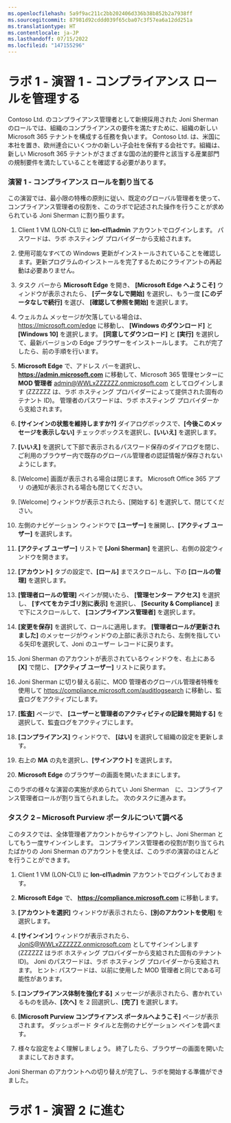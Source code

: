 ```yaml
---
ms.openlocfilehash: 5a9f9ac211c2bb202406d336b38b852b2a7938ff
ms.sourcegitcommit: 87981d92cddd039f65cba07c3f57ea6a12dd251a
ms.translationtype: HT
ms.contentlocale: ja-JP
ms.lasthandoff: 07/15/2022
ms.locfileid: "147155296"
---
```

# <a name="lab-1---exercise-1---manage-compliance-roles"></a>ラボ 1 - 演習 1 - コンプライアンス ロールを管理する

Contoso Ltd. のコンプライアンス管理者として新規採用された Joni Sherman のロールでは、組織のコンプライアンスの要件を満たすために、組織の新しい Microsoft 365 テナントを構成する任務を負います。 Contoso Ltd. は、米国に本社を置き、欧州連合にいくつかの新しい子会社を保有する会社です。組織は、新しい Microsoft 365 テナントがさまざまな国の法的要件と該当する産業部門の規制要件を満たしていることを確認する必要があります。

### <a name="task-1--assign-compliance-roles"></a>演習 1 - コンプライアンス ロールを割り当てる

この演習では、最小限の特権の原則に従い、既定のグローバル管理者を使って、コンプライアンス管理者の役割を、このラボで記述された操作を行うことが求められている Joni Sherman に割り振ります。

1. Client 1 VM (LON-CL1) に **lon-cl1\admin** アカウントでログインします。 パスワードは、ラボ ホスティング プロバイダーから支給されます。

1. 使用可能なすべての Windows 更新がインストールされていることを確認します。更新プログラムのインストールを完了するためにクライアントの再起動は必要ありません。

    [//]: <> (最新の OS 更新プログラムをインストールすると、このラボを実行するために必要な新しい Chromium バージョンに Edge ブラウザーも更新されます。)

1. タスク バーから **Microsoft Edge** を開き、 **[Microsoft Edge へようこそ]** ウィンドウが表示されたら、 **[データなしで開始]** を選択し、もう一度 **[このデータなしで続行]** を選び、 **[確認して参照を開始]** を選択します。

1. ウェルカム メッセージが欠落している場合は、 https://microsoft.com/edge に移動し、 **[Windows のダウンロード]** と **[Windows 10]** を選択します。 **[同意してダウンロード]** と **[実行]** を選択して、最新バージョンの Edge ブラウザーをインストールします。 これが完了したら、前の手順を行います。

1. **Microsoft Edge** で、アドレス バーを選択し、 **https://admin.microsoft.com** に移動して、Microsoft 365 管理センターに **MOD 管理者** admin@WWLxZZZZZZ.onmicrosoft.com としてログインします (ZZZZZZ は、ラボ ホスティング プロバイダーによって提供された固有のテナント ID)。 管理者のパスワードは、ラボ ホスティング プロバイダーから支給されます。

1. **[サインインの状態を維持しますか?]** ダイアログボックスで、**[今後このメッセージを表示しない]** チェックボックスを選択し、**[いいえ]** を選択します。

1. **[いいえ]** を選択して下部で表示されるパスワード保存のダイアログを閉じ、ご利用のブラウザー内で既存のグローバル管理者の認証情報が保存されないようにします。

1. [Welcome] 画面が表示される場合は閉じます。 Microsoft Office 365 アプリ の通知が表示される場合も閉じてください。

1. [Welcome] ウィンドウが表示されたら、[開始する] を選択して、閉じてください。

1. 左側のナビゲーション ウィンドウで **[ユーザー]** を展開し、**[アクティブ ユーザー]** を選択します。

1. **[アクティブ ユーザー]** リストで **[Joni Sherman]** を選択し、右側の設定ウィンドウを開きます。

1.  **[アカウント]** タブの設定で、**[ロール]** までスクロールし、下の **[ロールの管理]** を選択します。

1. **[管理者ロールの管理]** ペインが開いたら、 **[管理センター アクセス]** を選択し、 **[すべてをカテゴリ別に表示]** を選択し、 **[Security & Compliance]** まで下にスクロールして、 **[コンプライアンス管理者]** を選択します。

1.  **[変更を保存]** を選択して、ロールに適用します。 **[管理者ロールが更新されました]** のメッセージがウィンドウの上部に表示されたら、左側を指している矢印を選択して、Joni のユーザー レコードに戻ります。

1. Joni Sherman のアカウントが表示されているウィンドウを、右上にある **[X]** で閉じ、 **[アクティブ ユーザー]** リストに戻ります。

1. Joni Sherman に切り替える前に、MOD 管理者のグローバル管理者特権を使用して https://compliance.microsoft.com/auditlogsearch に移動し、監査ログをアクティブにします。

1. **[監査]** ページで、 **[ユーザーと管理者のアクティビティの記録を開始する]** を選択して、監査ログをアクティブにします。

1. **[コンプライアンス]** ウィンドウで、 **[はい]** を選択して組織の設定を更新します。

1. 右上の **MA** の丸を選択し、**[サインアウト]** を選択します。

1. **Microsoft Edge** のブラウザーの画面を開いたままにします。

このラボの様々な演習の実施が求められてい Joni Sherman　に、コンプライアンス管理者ロールが割り当てられました。 次のタスクに進みます。

### <a name="task-2--explore-the-microsoft-purview-portal"></a>タスク 2 – Microsoft Purview ポータルについて調べる

このタスクでは、全体管理者アカウントからサインアウトし、Joni Sherman としてもう一度サインインします。 コンプライアンス管理者の役割が割り当てられたばかりの Joni Sherman のアカウントを使えば、このラボの演習のほとんどを行うことができます。

1. Client 1 VM (LON-CL1) に **lon-cl1\admin** アカウントでログインしておきます。 

1. **Microsoft Edge** で、 **https://compliance.microsoft.com** に移動します。

1. **[アカウントを選択]** ウィンドウが表示されたら、**[別のアカウントを使用]** を選択します。

1. **[サインイン]** ウィンドウが表示されたら、JoniS@WWLxZZZZZZ.onmicrosoft.com としてサインインします (ZZZZZZ はラボ ホスティング プロバイダーから支給された固有のテナント ID)。  Joni のパスワードは、ラボ ホスティング プロバイダーから支給されます。  ヒント: パスワードは、以前に使用した MOD 管理者と同じである可能性があります。

1. **[コンプライアンス体制を強化する]** メッセージが表示されたら、書かれているものを読み、**[次へ]** を 2 回選択し、**[完了]** を選択します。 

    [//]: <> ([コンプライアンス体制を強化する] にどのテスト シナリオも表示されませんでした。最後の手順を削除しますか?)

1. **[Microsoft Purview コンプライアンス ポータルへようこそ]** ページが表示されます。 ダッシュボード タイルと左側のナビゲーション ペインを調べます。

1. 様々な設定をよく理解しましょう。 終了したら、ブラウザーの画面を開いたままにしておきます。

Joni Sherman のアカウントへの切り替えが完了し、ラボを開始する準備ができました。

# <a name="proceed-to-lab-1---exercise-2"></a>ラボ 1 - 演習 2 に進む
